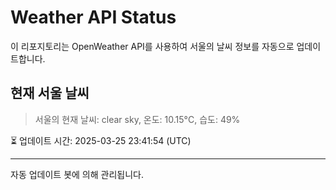 
# Weather API Status

이 리포지토리는 OpenWeather API를 사용하여 서울의 날씨 정보를 자동으로 업데이트합니다.

## 현재 서울 날씨
> 서울의 현재 날씨: clear sky, 온도: 10.15°C, 습도: 49%

⏳ 업데이트 시간: 2025-03-25 23:41:54 (UTC)

---
자동 업데이트 봇에 의해 관리됩니다.
